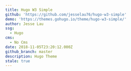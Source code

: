 ```yaml
---
title: Hugo W3 Simple
github: 'https://github.com/jesselau76/hugo-w3-simple'
demo: 'https://themes.gohugo.io/theme/hugo-w3-simple/'
author: Jesse Lau
ssg:
  - Hugo
cms:
  - No Cms
date: 2018-11-05T23:20:12.000Z
github_branch: master
description: Hugo Theme
stale: true
---
```

